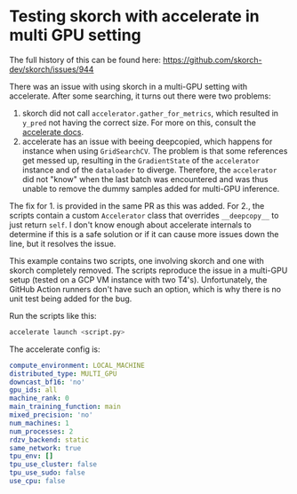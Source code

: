 # Testing skorch with accelerate in multi GPU setting

The full history of this can be found here: https://github.com/skorch-dev/skorch/issues/944

There was an issue with using skorch in a multi-GPU setting with accelerate. After some searching, it turns out there were two problems:

1. skorch did not call `accelerator.gather_for_metrics`, which resulted in `y_pred` not having the correct size. For more on this, consult the [accelerate docs](https://huggingface.co/docs/accelerate/quicktour#distributed-evaluation).
2. accelerate has an issue with beeing deepcopied, which happens for instance when using `GridSearchCV`. The problem is that some references get messed up, resulting in the `GradientState` of the `accelerator` instance and of the `dataloader` to diverge. Therefore, the `accelerator` did not "know" when the last batch was encountered and was thus unable to remove the dummy samples added for multi-GPU inference.

The fix for 1. is provided in the same PR as this was added. For 2., the scripts contain a custom `Accelerator` class that overrides `__deepcopy__` to just return `self`. I don't know enough about accelerate internals to determine if this is a safe solution or if it can cause more issues down the line, but it resolves the issue.

This example contains two scripts, one involving skorch and one with skorch completely removed. The scripts reproduce the issue in a multi-GPU setup (tested on a GCP VM instance with two T4's). Unfortunately, the GitHub Action runners don't have such an option, which is why there is no unit test being added for the bug.

Run the scripts like this:

```sh
accelerate launch <script.py>
```

The accelerate config is:

```yaml
compute_environment: LOCAL_MACHINE
distributed_type: MULTI_GPU
downcast_bf16: 'no'
gpu_ids: all
machine_rank: 0
main_training_function: main
mixed_precision: 'no'
num_machines: 1
num_processes: 2
rdzv_backend: static
same_network: true
tpu_env: []
tpu_use_cluster: false
tpu_use_sudo: false
use_cpu: false
```
